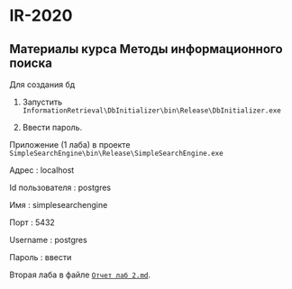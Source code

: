 # IR-2020

## Материалы курса Методы информационного поиска

Для создания бд

1. Запустить `InformationRetrieval\DbInitializer\bin\Release\DbInitializer.exe`

2. Ввести пароль.

Приложение (1 лаба) в проекте `SimpleSearchEngine\bin\Release\SimpleSearchEngine.exe`

Адрес
: localhost

Id пользователя
: postgres

Имя
: simplesearchengine

Порт
: 5432

Username
: postgres

Пароль
: ввести

Вторая лаба в файле [`Отчет лаб 2.md`](Отчет&#32;лаб&#32;2.md).
